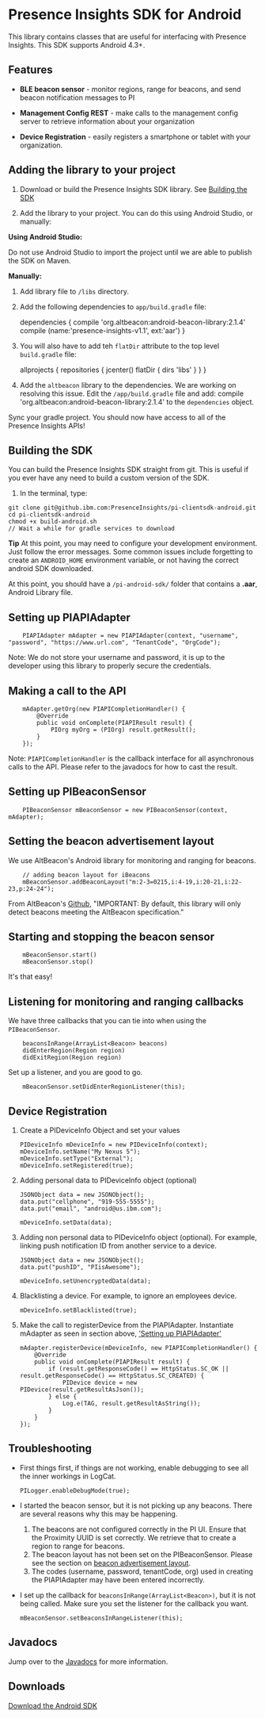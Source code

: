 # Presence Insights SDK for Android

This library contains classes that are useful for interfacing with Presence Insights. This SDK supports Android 4.3+.

## Features

* **BLE beacon sensor** - monitor regions, range for beacons, and send beacon notification messages to PI

* **Management Config REST** - make calls to the management config server to retrieve information about your organization

* **Device Registration** - easily registers a smartphone or tablet with your organization.

## Adding the library to your project

1. Download or build the Presence Insights SDK library. See [Building the SDK](#building-the-sdk)

2. Add the library to your project. You can do this using Android Studio, or manually:

  **Using Android Studio:**

  Do not use Android Studio to import the project until we are able to publish the SDK on Maven.
  
  **Manually:**

  1. Add library file to `/libs` directory. 

  2. Add the following dependencies to `app/build.gradle` file:

        dependencies {
            compile 'org.altbeacon:android-beacon-library:2.1.4'
            compile (name:'presence-insights-v1.1', ext:'aar')
        }

  3. You will also have to add teh `flatDir` attribute to the top level `build.gradle` file:

        allprojects {
            repositories {
                jcenter()
                flatDir {
                    dirs 'libs'
                }
            }
        }

3. Add the `altbeacon` library to the dependencies. We are working on resolving this issue. Edit the `/app/build.gradle` file and add:
    compile 'org.altbeacon:android-beacon-library:2.1.4' to the `dependencies` object.

Sync your gradle project. You should now have access to all of the Presence Insights APIs!

## Building the SDK
You can build the Presence Insights SDK straight from git. This is useful if you ever have any need to build a custom version of the SDK.

1. In the terminal, type:
 
```
git clone git@github.ibm.com:PresenceInsights/pi-clientsdk-android.git
cd pi-clientsdk-android
chmod +x build-android.sh
// Wait a while for gradle services to download
```
    
**Tip** At this point, you may need to configure your development environment. Just follow the error messages. Some common issues include forgetting to create an `ANDROID_HOME` environment variable, or not having the correct android SDK downloaded. 

At this point, you should have a `/pi-android-sdk/` folder that contains a **.aar**, Android Library file.

## Setting up PIAPIAdapter <a name="pi_adapter"></a>

        PIAPIAdapter mAdapter = new PIAPIAdapter(context, "username", "password", "https://www.url.com", "TenantCode", "OrgCode");

Note: We do not store your username and password, it is up to the developer using this library to properly secure the credentials.

## Making a call to the API

        mAdapter.getOrg(new PIAPICompletionHandler() {
            @Override
            public void onComplete(PIAPIResult result) {
                PIOrg myOrg = (PIOrg) result.getResult();
            }
        });

Note: `PIAPICompletionHandler` is the callback interface for all asynchronous calls to the API. Please refer to the javadocs for how to cast the result.

## Setting up PIBeaconSensor

        PIBeaconSensor mBeaconSensor = new PIBeaconSensor(context, mAdapter);

## Setting the beacon advertisement layout <a name="beacon_layout"></a>

We use AltBeacon's Android library for monitoring and ranging for beacons.

        // adding beacon layout for iBeacons
        mBeaconSensor.addBeaconLayout("m:2-3=0215,i:4-19,i:20-21,i:22-23,p:24-24");

From AltBeacon's [Github](https://github.com/AltBeacon/android-beacon-library), "IMPORTANT: By default, this library will only detect beacons meeting the AltBeacon specification."

## Starting and stopping the beacon sensor

        mBeaconSensor.start()
        mBeaconSensor.stop()

It's that easy!

## Listening for monitoring and ranging callbacks

We have three callbacks that you can tie into when using the `PIBeaconSensor`.

        beaconsInRange(ArrayList<Beacon> beacons)
        didEnterRegion(Region region)
        didExitRegion(Region region)

Set up a listener, and you are good to go.

        mBeaconSensor.setDidEnterRegionListener(this);

## Device Registration

1.  Create a PIDeviceInfo Object and set your values

        PIDeviceInfo mDeviceInfo = new PIDeviceInfo(context);
        mDeviceInfo.setName("My Nexus 5");
        mDeviceInfo.setType("External");
        mDeviceInfo.setRegistered(true);

2.  Adding personal data to PIDeviceInfo object (optional)

        JSONObject data = new JSONObject();
        data.put("cellphone", "919-555-5555");
        data.put("email", "android@us.ibm.com");

        mDeviceInfo.setData(data);

3.  Adding non personal data to PIDeviceInfo object (optional). For example, linking push notification ID from another service to a device.

        JSONObject data = new JSONObject();
        data.put("pushID", "PIisAwesome");

        mDeviceInfo.setUnencryptedData(data);

4.  Blacklisting a device. For example, to ignore an employees device.

        mDeviceInfo.setBlacklisted(true);

5.  Make the call to registerDevice from the PIAPIAdapter. Instantiate mAdapter as seen in section above, ['Setting up PIAPIAdapter'](#pi_adapter)

        mAdapter.registerDevice(mDeviceInfo, new PIAPICompletionHandler() {
            @Override
            public void onComplete(PIAPIResult result) {
                if (result.getResponseCode() == HttpStatus.SC_OK || result.getResponseCode() == HttpStatus.SC_CREATED) {
                    PIDevice device = new PIDevice(result.getResultAsJson());
                } else {
                    Log.e(TAG, result.getResultAsString());
                }
            }
        });

## Troubleshooting

*   First things first, if things are not working, enable debugging to see all the inner workings in LogCat.

        PILogger.enableDebugMode(true);

*   I started the beacon sensor, but it is not picking up any beacons. There are several reasons why this may be happening.
    1.  The beacons are not configured correctly in the PI UI. Ensure that the Proximity UUID is set correctly. We retrieve that to create a region to range for beacons.
    2.  The beacon layout has not been set on the PIBeaconSensor. Please see the section on [beacon advertisement layout](#beacon_layout).
    3.  The codes (username, password, tenantCode, org) used in creating the PIAPIAdapter may have been entered incorrectly.

*   I set up the callback for `beaconsInRange(ArrayList<Beacon>)`, but it is not being called. Make sure you set the listener for the callback you want.

        mBeaconSensor.setBeaconsInRangeListener(this);

## Javadocs

Jump over to the <a href="/pidocs/mobile/android/javadoc/" target="_blank">Javadocs</a> for more information.

## Downloads

<a href="/pidocs/sdk/pi-android-sdk.zip" target="_blank">Download the Android SDK</a>
